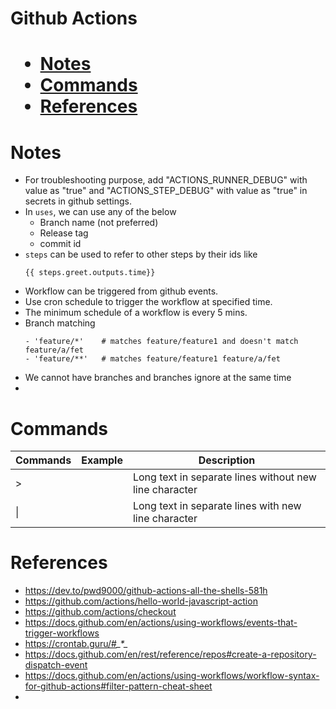 <h1> Github Actions <h1>

- [Notes](#notes)
- [Commands](#commands)
- [References](#references)

# Notes
* For troubleshooting purpose, add "ACTIONS_RUNNER_DEBUG" with value as "true" and "ACTIONS_STEP_DEBUG" with value as "true" in secrets in github settings.
* In `uses`, we can use any of the below 
  * Branch name (not preferred)
  * Release tag
  * commit id
* ``steps`` can be used to refer to other steps by their ids like
   ```
   {{ steps.greet.outputs.time}}
* Workflow can be triggered from github events.
* Use cron schedule to trigger the workflow at specified time.
* The minimum schedule of a workflow is every 5 mins.
* Branch matching
  ```
  - 'feature/*'    # matches feature/feature1 and doesn't match feature/a/fet
  - 'feature/**'   # matches feature/feature1 feature/a/fet
  ```
* We cannot have branches and branches ignore at the same time
*  

# Commands

| Commands | Example | Description                                            |
| -------- | ------- | ------------------------------------------------------ |
| >        |         | Long text in separate lines without new line character |
| \|       |         | Long text in separate lines with new line character    |

# References
* https://dev.to/pwd9000/github-actions-all-the-shells-581h
* https://github.com/actions/hello-world-javascript-action
* https://github.com/actions/checkout
* https://docs.github.com/en/actions/using-workflows/events-that-trigger-workflows
* https://crontab.guru/#*_*_*_*_*
* https://docs.github.com/en/rest/reference/repos#create-a-repository-dispatch-event
* https://docs.github.com/en/actions/using-workflows/workflow-syntax-for-github-actions#filter-pattern-cheat-sheet
* 

